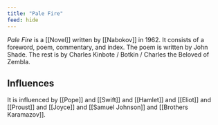 ```yaml
---
title: "Pale Fire"
feed: hide
---
```


_Pale Fire_ is a [[Novel]] written by [[Nabokov]] in 1962. It consists of a foreword, poem, commentary, and index. The poem is written by John Shade. The rest is by Charles Kinbote / Botkin / Charles the Beloved of Zembla. 

## Influences

It is influenced by [[Pope]] and [[Swift]] and [[Hamlet]] and [[Eliot]] and [[Proust]] and [[Joyce]] and [[Samuel Johnson]] and [[Brothers Karamazov]]. 